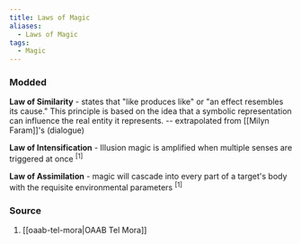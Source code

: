 ```yaml
---
title: Laws of Magic
aliases:
  - Laws of Magic
tags:
  - Magic
---
```

### Modded
**Law of Similarity** - states that "like produces like" or "an effect resembles its cause." This principle is based on the idea that a symbolic representation can influence the real entity it represents. -- extrapolated from [[Milyn Faram]]'s (dialogue)

**Law of Intensification** - Illusion magic is amplified when multiple senses are triggered at once <sup>[1]</sup>

**Law of Assimilation** - magic will cascade into every part of a target's body with the requisite environmental parameters <sup>[1]</sup>
### Source
1. [[oaab-tel-mora|OAAB Tel Mora]]